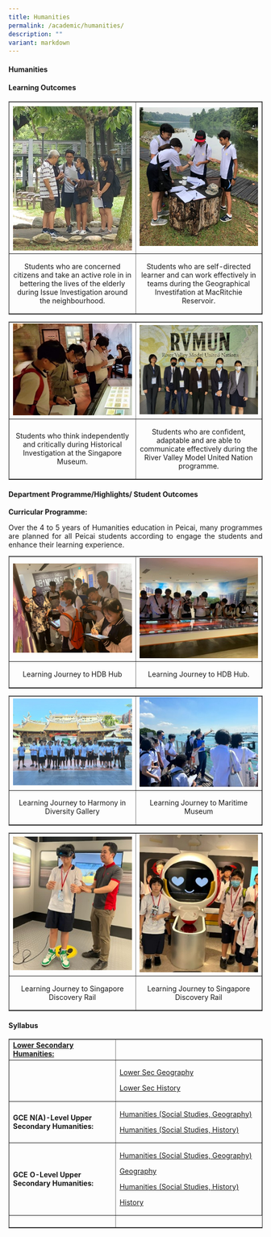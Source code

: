 ```yaml
---
title: Humanities
permalink: /academic/humanities/
description: ""
variant: markdown
---
```

<h4><strong>Humanities</strong></h4>
<h4><strong>Learning Outcomes</strong></h4>
<table style="border-collapse: collapse; width: 100%;" border="1">
<tbody>
<tr>
<td style="width: 33.3333%;"><img style="width: 100%;" src="/images/Humanities_1.jpg"></td>
<td style="width: 33.3333%;"><img style="width: 100%;" src="/images/Humanities_2.jpg"></td>
</tr>
<tr>
<td style="width: 33.3333%;"><p style="text-align: center;">Students who are concerned citizens and take an active role in in bettering the lives of the elderly during Issue Investigation around the neighbourhood. </p></td>
<td style="width: 33.3333%;"><p style="text-align: center;">Students who are self-directed learner and can work effectively in teams during the Geographical Investifation at MacRitchie Reservoir.</p></td>
</tr>
<tr>
</tr>
</tbody>
</table>
<table style="border-collapse: collapse; width: 100%;" border="1">
<tbody>
<tr>
<td style="width: 33.3333%;"><img style="width: 100%;" src="/images/Humanities_3.jpg"></td>
<td style="width: 33.3333%;"><img style="width: 100%;" src="/images/Humanities_4.jpg"></td>
</tr>
<tr>
<td style="width: 33.3333%;"><p style="text-align: center;">Students who think independently and critically during Historical Investigation at the Singapore Museum.</p></td>
<td style="width: 33.3333%;"><p style="text-align: center;">Students who are confident, adaptable and are able to communicate effectively during the River Valley Model United Nation programme.</p></td>
</tr>
<tr>
</tr>
</tbody>
</table>
<h4><strong>Department Programme/Highlights/ Student Outcomes</strong></h4>
<p><b>Curricular Programme:</b></p>
<p align="justify">Over the 4 to 5 years of Humanities education in Peicai, many programmes are planned for all Peicai students according to engage the students and enhance their learning experience.</p>
<table style="border-collapse: collapse; width: 100%;" border="1">
<tbody>
<tr>
<td style="width: 33.3333%;"><img style="width: 100%;" src="/images/Humanities_5.jpg"></td>
<td style="width: 33.3333%;"><img style="width: 100%;" src="/images/Humanities_6.jpg"></td>
</tr>
<tr>
<td style="width: 33.3333%;"><p style="text-align: center;">Learning Journey to HDB Hub</p></td>
<td style="width: 33.3333%;"><p style="text-align: center;">Learning Journey to HDB Hub.</p></td>
</tr>
<tr>
</tr>
</tbody>
</table>
<table style="border-collapse: collapse; width: 100%;" border="1">
<tbody>
<tr>
<td style="width: 33.3333%;"><img style="width: 100%;" src="/images/Humanities_7.jpg"></td>
<td style="width: 33.3333%;"><img style="width: 100%;" src="/images/Humanities_8.jpg"></td>
</tr>
<tr>
<td style="width: 33.3333%;"><p style="text-align: center;">Learning Journey to Harmony in Diversity Gallery</p></td>
<td style="width: 33.3333%;"><p style="text-align: center;">Learning Journey to Maritime Museum</p></td>
</tr>
<tr>
</tr>
</tbody>
</table>
<table style="border-collapse: collapse; width: 100%;" border="1">
<tbody>
<tr>
<td style="width: 33.3333%;"><img style="width: 100%;" src="/images/Humanities_9.jpg"></td>
<td style="width: 33.3333%;"><img style="width: 100%;" src="/images/Humanities_10.jpg"></td>
</tr>
<tr>
<td style="width: 33.3333%;"><p style="text-align: center;">Learning Journey to Singapore Discovery Rail</p></td>
<td style="width: 33.3333%;"><p style="text-align: center;">Learning Journey to Singapore Discovery Rail</p></td>
</tr>
<tr>
</tr>
</tbody>
</table>
<h4><strong>Syllabus</strong></h4>
<table style="border-collapse: collapse; width: 100%;" border="1">
<tbody>
<tr>
<td width="141"><strong><u>Lower Secondary Humanities:</u></strong></td>
<td width="400"><a>
</a></td></tr>
<tr>
<td width="141"><strong></strong></td>
<td width="400">
<p><a href="https://www.moe.gov.sg/-/media/files/secondary/syllabuses-nt/science/2021-science-syllabus-lower-secondary-nt.pdf">Lower Sec Geography</a></p>
<p><a href="https://www.moe.gov.sg/-/media/files/secondary/syllabuses/science/2021-science-syllabus-lower-secondary.pdf">Lower Sec History </a></p>
</td>
</tr>
<tr>
<td width="141"><strong>GCE N(A)-Level Upper Secondary Humanities:</strong></td>
<td width="400">
<p><a href="https://www.seab.gov.sg/docs/default-source/national-examinations/syllabus/nlevel/2024syllabus/5148_y24_sy.pdf">Humanities (Social Studies, Geography) 

</a></p>
	<p><a href="https://www.seab.gov.sg/docs/default-source/national-examinations/syllabus/nlevel/2024syllabus/5148_y24_sy.pdf">Humanities (Social Studies, History)</a></p>
</td>
</tr>
<tr>
<td width="141"><strong>GCE O-Level Upper Secondary Humanities:</strong></td>
<td width="400">
<p><a href="https://www.seab.gov.sg/docs/default-source/national-examinations/syllabus/nlevel/2024syllabus/5105_y24_sy.pdf">Humanities (Social Studies, Geography)
</a></p>
<p><a href="https://www.seab.gov.sg/docs/default-source/national-examinations/syllabus/nlevel/2024syllabus/5107_y24_sy.pdf">Geography </a></p>
<p><a href="https://www.seab.gov.sg/docs/default-source/national-examinations/syllabus/nlevel/2024syllabus/5107_y24_sy.pdf">Humanities (Social Studies, History) </a></p>
<p><a href="https://www.seab.gov.sg/docs/default-source/national-examinations/syllabus/nlevel/2024syllabus/5107_y24_sy.pdf">History</a></p>
</td>
</tr>


<tr>
<td width="270">&nbsp;</td>
</tr>
</tbody>
</table>
